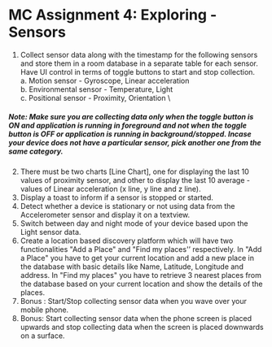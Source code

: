 # MC Assignment 4: Exploring - Sensors
1. Collect sensor data along with the timestamp for the following sensors and
store them in a room database in a separate table for each sensor. Have UI
control in terms of toggle buttons to start and stop collection. \
a. Motion sensor - Gyroscope, Linear acceleration \
b. Environmental sensor - Temperature, Light \
c. Positional sensor - Proximity, Orientation \
##### Note: Make sure you are collecting data only when the toggle button is ON and application is running in foreground and not when the toggle button is OFF or application is running in background/stopped. Incase your device does not have a particular sensor, pick another one from the same category.
2. There must be two charts [Line Chart], one for displaying the last 10 values
of proximity sensor, and other to display the last 10 average - values of
Linear acceleration (x line, y line and z line).
3. Display a toast to inform if a sensor is stopped or started.
4. Detect whether a device is stationary or not using data from the
Accelerometer sensor and display it on a textview.
5. Switch between day and night mode of your device based upon the Light
sensor data.
6. Create a location based discovery platform which will have two
functionalities "Add a Place" and "Find my places'’ respectively. In "Add a
Place" you have to get your current location and add a new place in the
database with basic details like Name, Latitude, Longitude and address. In
"Find my places" you have to retrieve 3 nearest places from the database
based on your current location and show the details of the places.
7. Bonus : Start/Stop collecting sensor data when you wave over your mobile
phone.
8. Bonus: Start collecting sensor data when the phone screen is placed
upwards and stop collecting data when the screen is placed downwards on
a surface.
